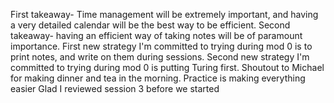 First takeaway- Time management will be extremely important, and having a very detailed calendar will be the best way to be efficient.
Second takeaway- having an efficient way of taking notes will be of paramount importance.
First new strategy I'm committed to trying during mod 0 is to print notes, and write on them during sessions.
Second new strategy I'm committed to trying during mod 0 is putting Turing first.
Shoutout to Michael for making dinner and tea in the morning.
Practice is making everything easier
Glad I reviewed session 3 before we started
